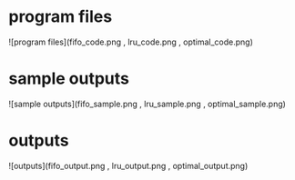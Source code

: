 # program files
![program files](fifo_code.png , 
                lru_code.png ,
                optimal_code.png)

# sample outputs
![sample outputs](fifo_sample.png , 
                  lru_sample.png ,
                  optimal_sample.png)

# outputs
![outputs](fifo_output.png , 
           lru_output.png ,
           optimal_output.png)
